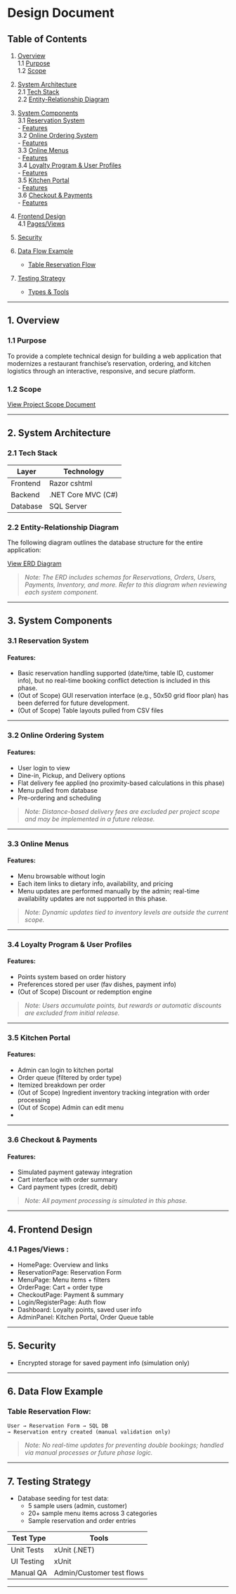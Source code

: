 # Design Document

## Table of Contents
1. [Overview](#1-overview)  
   1.1 [Purpose](#11-purpose)  
   1.2 [Scope](#12-scope)  

2. [System Architecture](#2-system-architecture)  
   2.1 [Tech Stack](#21-tech-stack)  
   2.2 [Entity-Relationship Diagram](#22-entity-relationship-diagram)  

3. [System Components](#3-system-components)  
   3.1 [Reservation System](#31-reservation-system)  
       - [Features](#reservation-system-features)  
   3.2 [Online Ordering System](#32-online-ordering-system)  
       - [Features](#ordering-system-features)  
   3.3 [Online Menus](#33-online-menus)  
       - [Features](#online-menus-features)  
   3.4 [Loyalty Program & User Profiles](#34-loyalty-program--user-profiles)  
       - [Features](#loyalty-program-features)  
   3.5 [Kitchen Portal](#35-kitchen-portal)  
       - [Features](#kitchen-portal-features)  
   3.6 [Checkout & Payments](#36-checkout--payments)  
       - [Features](#checkout--payments-features)  

4. [Frontend Design](#4-frontend-design)  
   4.1 [Pages/Views](#41-pagesviews)  

5. [Security](#5-security)  

6. [Data Flow Example](#6-data-flow-example)  
   - [Table Reservation Flow](#table-reservation-flow)  

7. [Testing Strategy](#7-testing-strategy)  
   - [Types & Tools](#types--tools)  

---

## 1. Overview


### 1.1 Purpose
To provide a complete technical design for building a web application that modernizes a restaurant franchise’s reservation, ordering, and kitchen logistics through an interactive, responsive, and secure platform.


### 1.2 Scope
[View Project Scope Document](./SCOPE.md)

---


## 2. System Architecture


### 2.1 Tech Stack


| Layer | Technology |
|-------|------------|
| Frontend | Razor cshtml |
| Backend | .NET Core MVC (C#) |
| Database | SQL Server |

### 2.2 Entity-Relationship Diagram  
The following diagram outlines the database structure for the entire application:

[View ERD Diagram](./ERD.drawio)  
> *Note: The ERD includes schemas for Reservations, Orders, Users, Payments, Inventory, and more. Refer to this diagram when reviewing each system component.*

---


## 3. System Components


### 3.1 Reservation System


#### Features:
- Basic reservation handling supported (date/time, table ID, customer info), but no real-time booking conflict detection is included in this phase.
- (Out of Scope) GUI reservation interface (e.g., 50x50 grid floor plan) has been deferred for future development.
- (Out of Scope) Table layouts pulled from CSV files

---


### 3.2 Online Ordering System


#### Features:
- User login to view 
- Dine-in, Pickup, and Delivery options
- Flat delivery fee applied (no proximity-based calculations in this phase)
- Menu pulled from database
- Pre-ordering and scheduling
> *Note: Distance-based delivery fees are excluded per project scope and may be implemented in a future release.*
---


### 3.3 Online Menus


#### Features:
- Menu browsable without login
- Each item links to dietary info, availability, and pricing
- Menu updates are performed manually by the admin; real-time availability updates are not supported in this phase.
> *Note: Dynamic updates tied to inventory levels are outside the current scope.*
---


### 3.4 Loyalty Program & User Profiles


#### Features:
- Points system based on order history
- Preferences stored per user (fav dishes, payment info)
- (Out of Scope) Discount or redemption engine
> *Note: Users accumulate points, but rewards or automatic discounts are excluded from initial release.*
---


### 3.5 Kitchen Portal


#### Features:
- Admin can login to kitchen portal
- Order queue (filtered by order type)
- Itemized breakdown per order
- (Out of Scope) Ingredient inventory tracking integration with order processing
- (Out of Scope) Admin can edit menu
-  

---


### 3.6 Checkout & Payments


#### Features:
- Simulated payment gateway integration
- Cart interface with order summary
- Card payment types (credit, debit)
> *Note: All payment processing is simulated in this phase.*
---


## 4. Frontend Design


### 4.1 Pages/Views :
- HomePage: Overview and links
- ReservationPage: Reservation Form
- MenuPage: Menu items + filters
- OrderPage: Cart + order type
- CheckoutPage: Payment & summary
- Login/RegisterPage: Auth flow
- Dashboard: Loyalty points, saved user info
- AdminPanel: Kitchen Portal, Order Queue table

---

## 5. Security

- Encrypted storage for saved payment info (simulation only)


---


## 6. Data Flow Example


### Table Reservation Flow:
```
User → Reservation Form → SQL DB 
→ Reservation entry created (manual validation only)
```
> *Note: No real-time updates for preventing double bookings; handled via manual processes or future phase logic.*
---


## 7. Testing Strategy

- Database seeding for test data:
  - 5 sample users (admin, customer)
  - 20+ sample menu items across 3 categories
  - Sample reservation and order entries

| Test Type | Tools |
|-----------|-------|
| Unit Tests | xUnit (.NET) |
| UI Testing | xUnit |
| Manual QA | Admin/Customer test flows |

---

